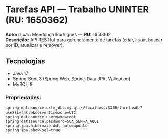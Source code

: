 # Tarefas API — Trabalho UNINTER (RU: 1650362)

**Autor:** Luan Mendonça Rodrigues — **RU:** 1650362  
**Descrição:** API RESTful para gerenciamento de tarefas (criar, listar, buscar por ID, atualizar e remover).

## Tecnologias
- Java 17
- Spring Boot 3 (Spring Web, Spring Data JPA, Validation)
- MySQL 8

### Propriedades:
```
spring.datasource.url=jdbc:mysql://localhost:3306/tarefasdb?useSSL=false&serverTimezone=UTC
spring.datasource.username=root
spring.datasource.password=SUA_SENHA_AQUI
spring.jpa.hibernate.ddl-auto=update
spring.jpa.show-sql=true
```
